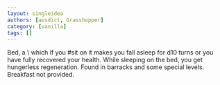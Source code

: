 ```yaml
---
layout: singleidea
authors: [aosdict, Grasshopper]
category: [vanilla]
tags: []
---
```

Bed, a <span class="nhsym clr-red">\\</span> which if you #sit on it makes you fall asleep for d10 turns or you have fully recovered your health. While sleeping on the bed, you get hungerless regeneration. Found in barracks and some special levels. Breakfast not provided.
